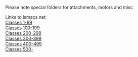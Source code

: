 Please note special folders for attachments, motors and misc     

Links to Ismacs.net:     
[Classes 1-99](http://ismacs.net/singer_sewing_machine_company/model-list/classes-1-99.html)     
[Classes 100-199](http://ismacs.net/singer_sewing_machine_company/model-list/classes-100-199.html)     
[Classes 200-299](http://ismacs.net/singer_sewing_machine_company/model-list/classes-200-299.html)     
[Classes 300-399](http://ismacs.net/singer_sewing_machine_company/model-list/classes-300-399.html)     
[Classes 400-499](http://ismacs.net/singer_sewing_machine_company/model-list/classes-400-499.html)     
[Classes 500-](http://ismacs.net/singer_sewing_machine_company/model-list/classes-500+.html)     
